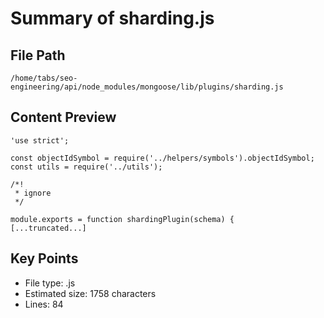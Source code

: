 # Summary of sharding.js
  
## File Path
`/home/tabs/seo-engineering/api/node_modules/mongoose/lib/plugins/sharding.js`

## Content Preview
```
'use strict';

const objectIdSymbol = require('../helpers/symbols').objectIdSymbol;
const utils = require('../utils');

/*!
 * ignore
 */

module.exports = function shardingPlugin(schema) {
[...truncated...]
```

## Key Points
- File type: .js
- Estimated size: 1758 characters
- Lines: 84
